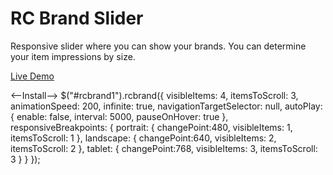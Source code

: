 # RC Brand Slider

Responsive slider where you can show your brands. You can determine your item impressions by size.

<a href="http://developer.oguzhansengul.com/brand-slider/" target="_blank">Live Demo</a>

<--Install-->
$("#rcbrand1").rcbrand({
        visibleItems: 4,
        itemsToScroll: 3,
        animationSpeed: 200,
        infinite: true,
        navigationTargetSelector: null,
        autoPlay: {
            enable: false,
            interval: 5000,
            pauseOnHover: true
        },
        responsiveBreakpoints: { 
            portrait: { 
                changePoint:480,
                visibleItems: 1,
                itemsToScroll: 1
            }, 
            landscape: { 
                changePoint:640,
                visibleItems: 2,
                itemsToScroll: 2
            },
            tablet: { 
                changePoint:768,
                visibleItems: 3,
                itemsToScroll: 3
            }
        }
    });
